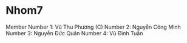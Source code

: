 # Nhom7
Member
Number 1: Vũ Thu Phương (C)
Number 2: Nguyễn Công Minh
Number 3: Nguyễn Đức Quân
Number 4: Vũ Đình Tuấn
